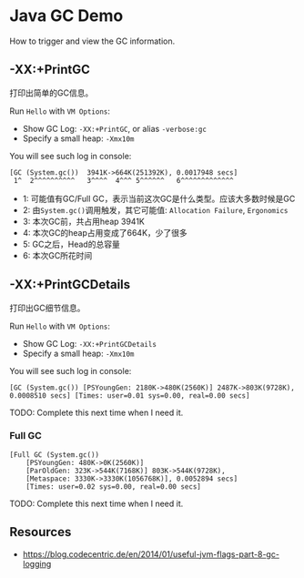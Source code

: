 Java GC Demo
============

How to trigger and view the GC information.

-XX:+PrintGC
------------

打印出简单的GC信息。

Run `Hello` with `VM Options`:

- Show GC Log: `-XX:+PrintGC`, or alias `-verbose:gc`
- Specify a small heap: `-Xmx10m`

You will see such log in console:

```
[GC (System.gc())  3941K->664K(251392K), 0.0017948 secs]
 1^  2^^^^^^^^^^   3^^^^  4^^^ 5^^^^^^   6^^^^^^^^^^^^^
```

- 1: 可能值有GC/Full GC，表示当前这次GC是什么类型。应该大多数时候是GC
- 2: 由`System.gc()`调用触发，其它可能值: `Allocation Failure`, `Ergonomics`
- 3: 本次GC前，共占用heap 3941K
- 4: 本次GC的heap占用变成了664K，少了很多
- 5: GC之后，Head的总容量
- 6: 本次GC所花时间


-XX:+PrintGCDetails
-------------------

打印出GC细节信息。

Run `Hello` with `VM Options`:

- Show GC Log: `-XX:+PrintGCDetails`
- Specify a small heap: `-Xmx10m`

You will see such log in console:

```
[GC (System.gc()) [PSYoungGen: 2180K->480K(2560K)] 2487K->803K(9728K), 0.0008510 secs] [Times: user=0.01 sys=0.00, real=0.00 secs]
```

TODO: Complete this next time when I need it.

### Full GC

```
[Full GC (System.gc())
    [PSYoungGen: 480K->0K(2560K)]
    [ParOldGen: 323K->544K(7168K)] 803K->544K(9728K),
    [Metaspace: 3330K->3330K(1056768K)], 0.0052894 secs]
    [Times: user=0.02 sys=0.00, real=0.00 secs]
```

TODO: Complete this next time when I need it.

Resources
---------

- <https://blog.codecentric.de/en/2014/01/useful-jvm-flags-part-8-gc-logging>